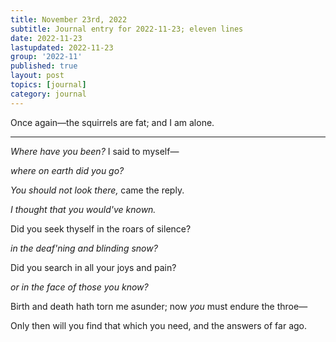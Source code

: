 ```yaml
---
title: November 23rd, 2022
subtitle: Journal entry for 2022-11-23; eleven lines
date: 2022-11-23
lastupdated: 2022-11-23
group: '2022-11'
published: true
layout: post
topics: [journal]
category: journal
---
```


Once again—the squirrels are fat; and I am alone.

--- 

*Where have you been?* I said to myself—

*where on earth did you go?*

*You should not look there,* came the reply. 

*I thought that you would've known.*

Did you seek thyself in the roars of silence? 

*in the deaf'ning and blinding snow?*

Did you search in all your joys and pain? 

*or in the face of those you know?*

Birth and death hath torn me asunder; now *you* must endure the throe—

Only then will you find that which you need, and the answers of far ago.